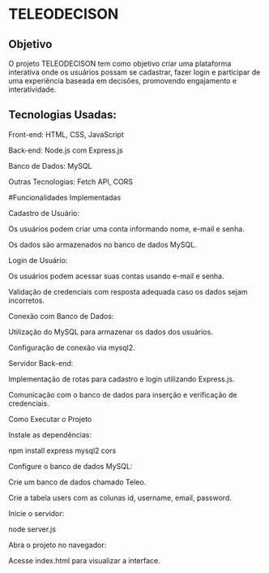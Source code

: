 # TELEODECISON

## Objetivo

O projeto TELEODECISON tem como objetivo criar uma plataforma interativa onde os usuários possam se cadastrar, fazer login e participar de uma experiência baseada em decisões, promovendo engajamento e interatividade.

## Tecnologias Usadas:

Front-end: HTML, CSS, JavaScript

Back-end: Node.js com Express.js

Banco de Dados: MySQL

Outras Tecnologias: Fetch API, CORS

#Funcionalidades Implementadas

Cadastro de Usuário:

Os usuários podem criar uma conta informando nome, e-mail e senha.

Os dados são armazenados no banco de dados MySQL.

Login de Usuário:

Os usuários podem acessar suas contas usando e-mail e senha.

Validação de credenciais com resposta adequada caso os dados sejam incorretos.

Conexão com Banco de Dados:

Utilização do MySQL para armazenar os dados dos usuários.

Configuração de conexão via mysql2.

Servidor Back-end:

Implementação de rotas para cadastro e login utilizando Express.js.

Comunicação com o banco de dados para inserção e verificação de credenciais.

Como Executar o Projeto

Instale as dependências:

npm install express mysql2 cors

Configure o banco de dados MySQL:

Crie um banco de dados chamado Teleo.

Crie a tabela users com as colunas id, username, email, password.

Inicie o servidor:

node server.js

Abra o projeto no navegador:

Acesse index.html para visualizar a interface.
